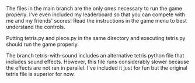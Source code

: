 The files in the main branch are the only ones necessary to run the game properly. I've even included my leaderboard so that you can compete with me and my friends' scores!
Read the instructions in the game menu to best understand the controls.

Putting tetris.py and piece.py in the same directory and executing tetris.py should run the game properly.

The branch tetris-with-sound includes an alternative tetris python file that includes sound effects. However, this file runs considerably slower because the effects are not ran in parallel.
I've included it just for fun but the original tetris file is superior for now.
